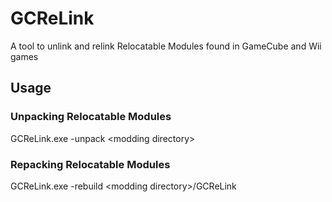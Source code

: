 # GCReLink
A tool to unlink and relink Relocatable Modules found in GameCube and Wii games

## Usage
### Unpacking Relocatable Modules
GCReLink.exe -unpack \<modding directory\>
### Repacking Relocatable Modules
GCReLink.exe -rebuild \<modding directory\>/GCReLink

